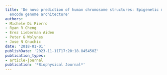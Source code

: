 ```yaml
---
title: 'De novo prediction of human chromosome structures: Epigenetic marking patterns
  encode genome architecture'
authors:
- Michele Di Pierro
- Ryan R Cheng
- Erez Lieberman Aiden
- Peter G Wolynes
- Jose N Onuchic
date: '2018-01-01'
publishDate: '2023-11-11T17:20:18.845450Z'
publication_types:
- article-journal
publication: '*Biophysical Journal*'
---
```

